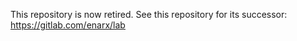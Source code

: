 This repository is now retired. See this repository for its successor: https://gitlab.com/enarx/lab
